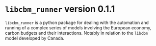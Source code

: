 # `libcbm_runner` version 0.1.1

`libcbm_runner` is a python package for dealing with the automation and running of a complex series of models involving the European economy, carbon budgets and their interactions. Notably in relation to the `libcbm` model developed by Canada.

